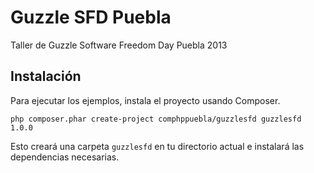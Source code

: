 # Guzzle SFD Puebla

Taller de Guzzle Software Freedom Day Puebla 2013

## Instalación

Para ejecutar los ejemplos, instala el proyecto usando Composer.

    php composer.phar create-project comphppuebla/guzzlesfd guzzlesfd 1.0.0
 
Esto creará una carpeta `guzzlesfd` en tu directorio actual e instalará las dependencias necesarias.